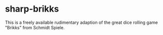 # sharp-brikks
This is a freely available rudimentary adaption of the great dice rolling game "Brikks" from Schmidt Spiele.
